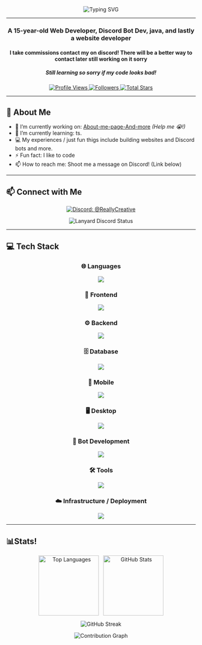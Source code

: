 <div align="center">
  <img src="https://readme-typing-svg.demolab.com?font=Monospace&size=25&duration=3000&pause=500&color=00F7BB&width=600&center=true&vCenter=true&lines=Hello.;My+name+it+ReallyCreative" alt="Typing SVG" />
</div>

---

<h3 align="center">A 15-year-old Web Developer, Discord Bot Dev, java, and lastly a website developer </h3>
<h4 align="center">I take commissions contact my on discord! There will be a better way to contact later still working on it sorry</h4>
<h5 align="center">Still learning so sorry if my code looks bad!</h5>

<p align="center">
  <a href="https://komarev.com/ghpvc/?username=ReallyCreativeDev">
    <img src="https://komarev.com/ghpvc/?username=ReallyCreativeDev&label=Profile%20views&color=0e75b6&style=flat" alt="Profile Views"/>
  </a>
  <a href="https://github.com/ReallyCreativeDev?tab=followers">
    <img src="https://img.shields.io/github/followers/ReallyCreativeDev?label=Followers&style=flat&color=00F7BB" alt="Followers"/>
  </a>
  <a href="https://github.com/ReallyCreativeDev?tab=repositories">
    <img src="https://img.shields.io/github/stars/ReallyCreativeDev?affiliations=OWNER%2CCOLLABORATOR&style=flat&color=00F7BB" alt="Total Stars"/>
  </a>
</p>

---

## 🚀 About Me

*   🔭 I’m currently working on: [About-me-page-And-more](https://github.com/ReallyCreativeYT/Cool-pfp-file) *(Help me 😭!)*
*   🌱 I’m currently learning: ts.
*   💻 My experiences / just fun thigs include building websites and Discord bots and more.
*   ⚡ Fun fact: I like to code
*   📫 How to reach me: Shoot me a message on Discord! (Link below)

---

## 📫 Connect with Me

<p align="center">
  <a href="https://discord.com/users/1025574755593625681" target="_blank">
    <img src="https://img.shields.io/badge/Discord-%40ReallyCreative-7289DA?style=for-the-badge&logo=discord&logoColor=white" alt="Discord: @ReallyCreative"/>
  </a>
</p>

<p align="center">
  <img src="https://lanyard-profile-readme.vercel.app/api/1025574755593625681?bg=1F2227&borderRadius=8px" alt="Lanyard Discord Status"/>
</p>

---

## 💻 Tech Stack
<div align="center">

### 🌐 Languages  
<img src="https://go-skill-icons.vercel.app/api/icons?i=html,css,js,ts,py,rust,java" />

### 🎨 Frontend  
<img src="https://go-skill-icons.vercel.app/api/icons?i=react,next,tailwindcss,redux,zustand" />

### ⚙️ Backend  
<img src="https://go-skill-icons.vercel.app/api/icons?i=nodejs,express,hono,flask,drizzle" />

### 🗄️ Database  
<img src="https://go-skill-icons.vercel.app/api/icons?i=mongo,mysql" />

### 📱 Mobile  
<img src="https://go-skill-icons.vercel.app/api/icons?i=expo" />

### 🖥 Desktop
<img src="https://go-skill-icons.vercel.app/api/icons?i=electron,tauri" />

### 🤖 Bot Development
<img src="https://go-skill-icons.vercel.app/api/icons?i=discordjs" />

### 🛠️ Tools
<img src="https://go-skill-icons.vercel.app/api/icons?i=vscode,dreamweaver,pycharm,git,github,postman" />

### ☁️ Infrastructure / Deployment  
<img src="https://go-skill-icons.vercel.app/api/icons?i=cloudflare,workers,vercel,render,aws" /><br/>  

</div>

---

## 📊Stats!
<div align="center" style="display:flex;gap:12px;justify-content:center;align-items:center;flex-wrap:wrap;">
  <img
    src="https://github-readme-stats.vercel.app/api/top-langs?username=ReallyCreativeDev&show_icons=true&locale=en&layout=compact&theme=tokyonight"
    alt="Top Languages"
    style="height:160px; object-fit:contain;"
  />
  <img
    src="https://github-readme-stats.vercel.app/api?username=ReallyCreativeDev&show_icons=true&locale=en&theme=tokyonight"
    alt="GitHub Stats"
    style="height:160px; object-fit:contain;"
  />
</div>

<p align="center">
  <img
    src="https://github-readme-stats.vercel.app/api?username=ReallyCreativeDev&show_icons=true&locale=en"
    alt="GitHub Streak"
  />
</p>

<p align="center">
  <img
    src="https://github-readme-activity-graph.vercel.app/graph?username=ReallyCreativeDev&theme=tokyo-night&hide_border=true&custom_title=Contribution%20Graph"
    alt="Contribution Graph"
  />
</p>
